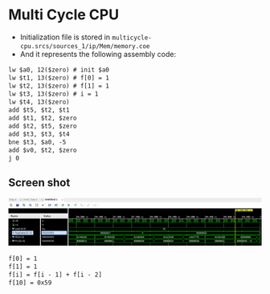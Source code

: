 # Multi Cycle CPU

- Initialization file is stored in `multicycle-cpu.srcs/sources_1/ip/Mem/memory.coe`
- And it represents the following assembly code:

```
lw $a0, 12($zero) # init $a0
lw $t1, 13($zero) # f[0] = 1
lw $t2, 13($zero) # f[1] = 1
lw $t3, 13($zero) # i = 1
lw $t4, 13($zero)
add $t5, $t2, $t1
add $t1, $t2, $zero
add $t2, $t5, $zero
add $t3, $t3, $t4
bne $t3, $a0, -5
add $v0, $t2, $zero
j 0
```

## Screen shot

![](resources/screenshot.png)

```
f[0] = 1
f[1] = 1
f[i] = f[i - 1] + f[i - 2]
f[10] = 0x59
```







